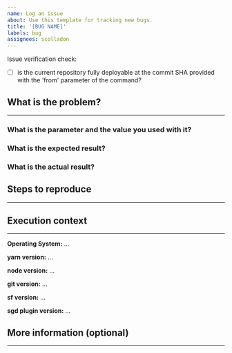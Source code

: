 ```yaml
---
name: Log an issue
about: Use this template for tracking new bugs.
title: '[BUG NAME]'
labels: bug
assignees: scolladon
---
```


Issue verification check:

- [ ] is the current repository fully deployable at the commit SHA provided with the 'from' parameter of the command?

## What is the problem?

---

<!--
  Provide a clear and concise description of what the problem is.
-->

### What is the parameter and the value you used with it?

<!--
  Provide the command and the parameters you used
  Ex: $ sgd -r . -f HEAD^
-->

### What is the expected result?

<!--
  Provide the expected output of the command
  Provide the expected content of the output folder
-->

### What is the actual result?

<!--
  Provide the actual output of the command
  Provide the actual content of the output folder
-->

## Steps to reproduce

---

<!--
  Isolate the issue and create a branch in the playground repository
  to help reproduce the actual result.
  Provide the repository url to access the reproducible state.
  Provide the sgd command to execute to reproduce.
  Ex:
  https://github.com/scolladon/sfdx-git-delta-reproduction-playground
  sgd -d -r . -f HEAD^
  sf sgd source delta -d -f HEAD^
-->

## Execution context

---

<!--
$ uname -v; yarn -v ; node -v ; git --version ; sf --version ; sf plugins
-->

**Operating System:** …

**yarn version:** …

**node version:** …

**git version:** …

**sf version:** …

**sgd plugin version:** …

## More information (optional)

---

<!--
  Provide the output of these commands:
  $ git diff --name-status --no-renames <from> <to>
  And for each SharingRule, WorkflowRule and CustomLabel files:
  $ git diff --no-prefix <from> <to> -- <file-path>
-->
